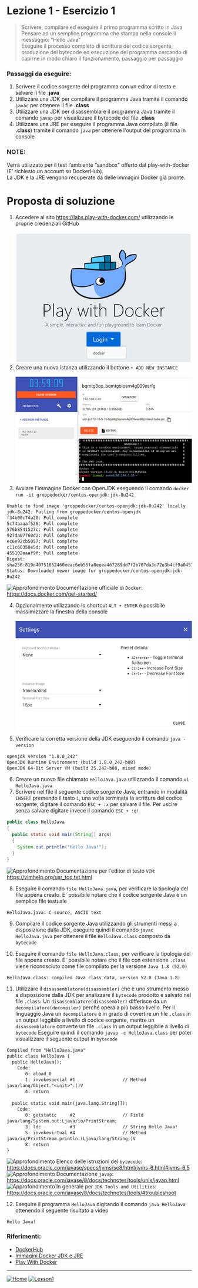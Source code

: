 # Lezione 1 - Esercizio 1
 
> Scrivere, compilare ed eseguire il primo programma scritto in Java
> <br/>Pensare ad un semplice programma che stampa nella console il messaggio: “Hello Java”
> <br/>Eseguire il processo completo di scrittura del codice sorgente, produzione del bytecode ed esecuzione del programma cercando di capirne in modo chiaro il funzionamento, passaggio per passaggio

### Passaggi da eseguire:
1. Scrivere il codice sorgente del programma con un editor di testo e salvare il file **.java**
2. Utilizzare una JDK per compilare il programma Java tramite il comando `javac` per ottenere il file **.class**
3. Utilizzare una JDK per disassemblare il programma Java tramite il comando `javap` per visualizzare il bytecode del file **.class**
4. Utilizzare una JRE per eseguire il programma Java compilato (il file **.class**) tramite il comando `java` per ottenere l'output del programma in console
  
### NOTE: 
Verrà utilizzato per il test l’ambiente “sandbox” offerto dal play-with-docker (E’ richiesto un account su DockerHub).<br/>
La JDK e la JRE vengono recuperate da delle immagini Docker già pronte.

# Proposta di soluzione

1. Accedere al sito https://labs.play-with-docker.com/ utilizzando le proprie credenziali GitHub <br/> <br/>
![PlayWithDocker](../../../../../resources/images/playwithdocker/play-with-docker-login-1_50.png)
2. Creare una nuova istanza utilizzando il bottone `+ ADD NEW INSTANCE` <br/> <br/>
![PlayWithDocker](../../../../../resources/images/playwithdocker/play-with-docker-login-4_50.png)
3. Avviare l'immagine Docker con OpenJDK eseguendo il comando `docker run -it groppedocker/centos-openjdk:jdk-8u242`
```console
Unable to find image 'groppedocker/centos-openjdk:jdk-8u242' locally
jdk-8u242: Pulling from groppedocker/centos-openjdk
f34b00c7da20: Pull complete 
5c74aaaaf526: Pull complete 
576b8541527c: Pull complete 
927da07760d2: Pull complete 
ec6e92cb5057: Pull complete 
c11c60358e5d: Pull complete 
455102eaaf9f: Pull complete 
Digest: sha256:819d40751652460eeac6eb55fa8eeea467289dd7f2b707da3d72e3b4cf9a0457
Status: Downloaded newer image for groppedocker/centos-openjdk:jdk-8u242
```
![Approfondimento][magnifying_glass_24] Documentazione ufficiale di `Docker`: https://docs.docker.com/get-started/ <br/>

4. Opzionalmente utilizzando lo shortcut `ALT + ENTER` è possibile massimizzare la finestra della console <br/> <br/>
![PlayWithDocker](../../../../../resources/images/playwithdocker/play-with-docker-login-5_50.png)

5. Verificare la corretta versione della JDK eseguendo il comando `java -version`
```console
openjdk version "1.8.0_242"
OpenJDK Runtime Environment (build 1.8.0_242-b08)
OpenJDK 64-Bit Server VM (build 25.242-b08, mixed mode)
```
6. Creare un nuovo file chiamato `HelloJava.java` utilizzando il comando `vi HelloJava.java`
7. Scrivere nel file il seguente codice sorgente Java, entrando in modalità `INSERT` premendo il tasto `i`, una volta terminata la scrittura del codice sorgente, digitare il comando `ESC + :x` per salvare il file. Per uscire senza salvare digitare invece il comando `ESC + :q!`
```java
public class HelloJava
{
  public static void main(String[] args)
  {
    System.out.println("Hello Java!");
  }
}
```
![Approfondimento][magnifying_glass_24] Documentazione per l'editor di testo `VIM`: https://vimhelp.org/usr_toc.txt.html <br/>

8. Eseguire il comando `file HelloJava.java`, per verificare la tipologia del file appena creato. E' possibile notare che il codice sorgente Java è un semplice file testuale
```console
HelloJava.java: C source, ASCII text
```
9. Compilare il codice sorgente Java utilizzando gli strumenti messi a disposizione dalla JDK, eseguire quindi il comando `javac HelloJava.java` per ottenere il file `HelloJava.class` composto da `bytecode`

10. Eseguire il comando `file HelloJava.class`, per verificare la tipologia del file appena creato. E' possibile notare che il file con estensione `.class` viene riconosciuto come file compilato per la versione `Java 1.8 (52.0)`
```console
HelloJava.class: compiled Java class data, version 52.0 (Java 1.8)
```
11. Utilizzare il `disassemblatore(disassembler)` che è uno strumento messo a disposizione dalla JDK per analizzare il `bytecode` prodotto e salvato nel file `.class`. Un `disassemblatore(disassembler)` differisce da un `decompilatore(decompiler)` perché opera a più basso livello. Per il linguaggio Java un `decompilatore` è in grado di covertire un file `.class` in un output leggibile a livello di codice sorgente, mentre un `disassemblatore` converte un file `.class` in un output leggibile a livello di `bytecode`
Eseguire quindi il comando `javap -c HelloJava.class` per poter visualizzare il seguente output in `bytecode`

```console
Compiled from "HelloJava.java"
public class HelloJava {
  public HelloJava();
    Code:
       0: aload_0
       1: invokespecial #1                  // Method java/lang/Object."<init>":()V
       4: return

  public static void main(java.lang.String[]);
    Code:
       0: getstatic     #2                  // Field java/lang/System.out:Ljava/io/PrintStream;
       3: ldc           #3                  // String Hello Java!
       5: invokevirtual #4                  // Method java/io/PrintStream.println:(Ljava/lang/String;)V
       8: return
}
```
![Approfondimento][magnifying_glass_24] Elenco delle istruzioni del `bytecode`: https://docs.oracle.com/javase/specs/jvms/se8/html/jvms-6.html#jvms-6.5 <br/>
![Approfondimento][magnifying_glass_24] Documentazione `javap`: https://docs.oracle.com/javase/8/docs/technotes/tools/unix/javap.html <br/>
![Approfondimento][magnifying_glass_24] In generale per `JDK Tools and Utilities`: https://docs.oracle.com/javase/8/docs/technotes/tools/#troubleshoot

12. Eseguire il programma `HelloJava` digitando il comando `java HelloJava` ottenendo il seguente risultato a video
```console
Hello Java!
```

### Riferimenti:

- [DockerHub][dockerhub]
- [Immagini Docker JDK e JRE][groppedockerjdk]
- [Play With Docker][playwithdocker]

<!-- Definizione dei link per le risorse esterne -->
[dockerhub]: <https://hub.docker.com/>
[groppedockerjdk]: <https://hub.docker.com/r/groppedocker/centos-openjdk>
[playwithdocker]: <https://labs.play-with-docker.com/>

***
[![Home][img_home]][href_home]
[![Lesson1][img_lesson]][href_lesson]

<!-- Definizione dei link per la navigazione -->
[img_home]: <http://files.softicons.com/download/toolbar-icons/soft-icons-by-lokas-software/png/48x48/0007-home.png>
[href_home]: <https://groppedev.github.io/java-getting-started/>
[img_lesson]: <http://files.softicons.com/download/toolbar-icons/ravenna-3d-icons-by-double-j-design/png/48x48/Books.png>
[href_lesson]: <../>
[img_lesson]: <http://files.softicons.com/download/toolbar-icons/ravenna-3d-icons-by-double-j-design/png/48x48/Books.png>
[magnifying_glass_48]: <http://files.softicons.com/download/toolbar-icons/vista-base-software-icons-2-by-icons-land/png/48x48/Magnifier2.png>
[magnifying_glass_32]: <http://files.softicons.com/download/toolbar-icons/vista-base-software-icons-2-by-icons-land/png/32x32/Magnifier2.png>
[magnifying_glass_24]: <http://files.softicons.com/download/toolbar-icons/vista-base-software-icons-2-by-icons-land/png/24x24/Magnifier2.png>

<!-- Definizione dei link -->
[dockerhub]: <https://hub.docker.com/>
[groppedockerjdk]: <https://hub.docker.com/r/groppedocker/centos-openjdk>
[playwithdocker]: <https://labs.play-with-docker.com/>
<!-- Tabella commentata -->
<!--| First Header  | Second Header |-->
<!--| ------------- | ------------- |-->
<!--| Content Cell  | Content Cell  |-->
<!--| Content Cell  | Content Cell  |-->
